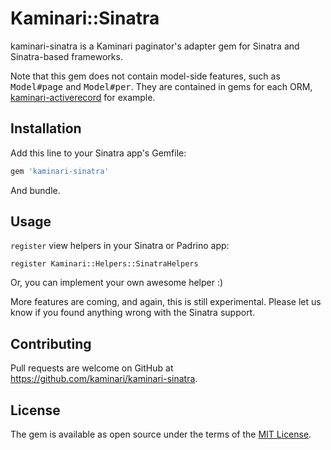 # Kaminari::Sinatra

kaminari-sinatra is a Kaminari paginator's adapter gem for Sinatra and Sinatra-based frameworks.

Note that this gem does not contain model-side features, such as <tt>Model#page</tt> and <tt>Model#per</tt>.
They are contained in gems for each ORM, [kaminari-activerecord](https://github.com/kaminari/kaminari/tree/master/kaminari-activerecord) for example.

## Installation

Add this line to your Sinatra app's Gemfile:

```ruby
gem 'kaminari-sinatra'
```

And bundle.

## Usage

`register` view helpers in your Sinatra or Padrino app:

    register Kaminari::Helpers::SinatraHelpers

Or, you can implement your own awesome helper :)

More features are coming, and again, this is still experimental. Please let us know if you found anything wrong with the Sinatra support.


## Contributing

Pull requests are welcome on GitHub at https://github.com/kaminari/kaminari-sinatra.


## License

The gem is available as open source under the terms of the [MIT License](http://opensource.org/licenses/MIT).
